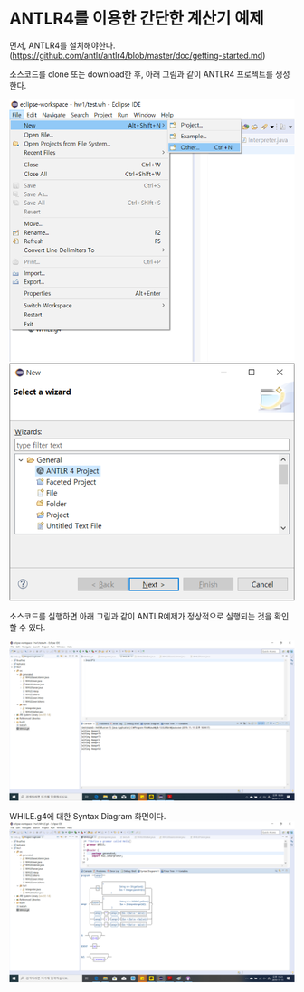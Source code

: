 # ANTLR4를 이용한 간단한 계산기 예제

먼저, ANTLR4를 설치해야한다.
(https://github.com/antlr/antlr4/blob/master/doc/getting-started.md)

소스코드를 clone 또는 download한 후,
아래 그림과 같이 ANTLR4 프로젝트를 생성한다.

![실행화면](./doc/images/프로젝트생성.png)
![실행화면](./doc/images/ANTLR프로젝트선택.png)




소스코드를 실행하면 아래 그림과 같이 ANTLR예제가 정상적으로 실행되는 것을 확인할 수 있다.

![실행화면](./doc/images/실행화면.png)


WHILE.g4에 대한 Syntax Diagram 화면이다.
![Syntax_Diagram](./doc/images/Syntax_Diagram.png)


